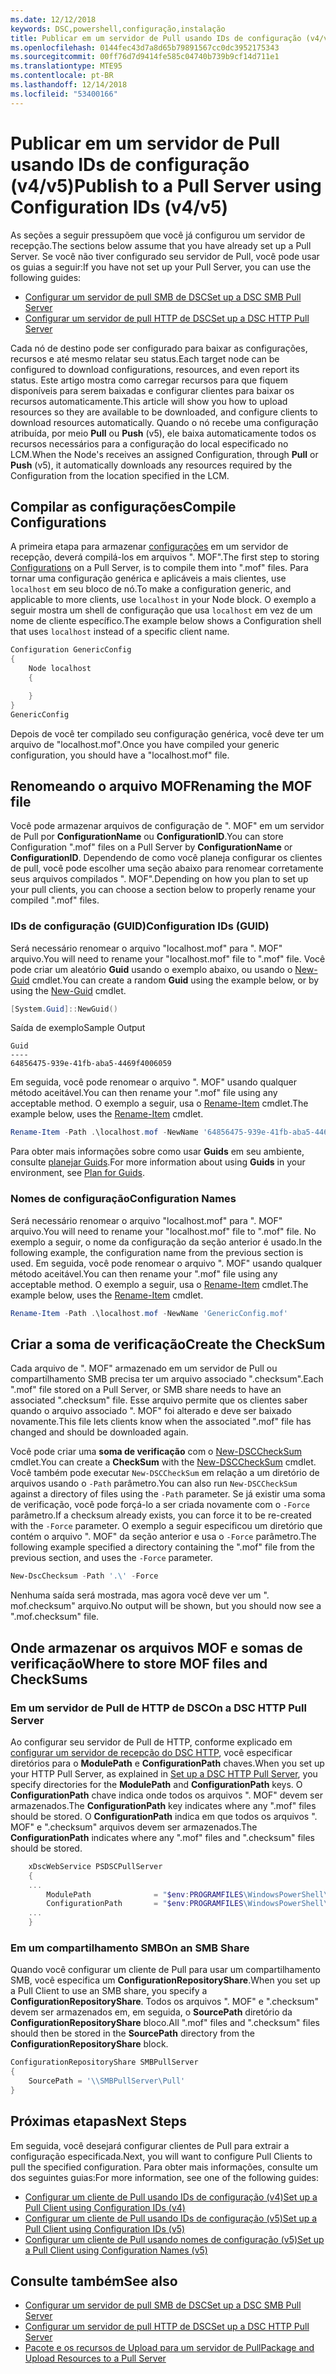 ```yaml
---
ms.date: 12/12/2018
keywords: DSC,powershell,configuração,instalação
title: Publicar em um servidor de Pull usando IDs de configuração (v4/v5)
ms.openlocfilehash: 0144fec43d7a8d65b79891567cc0dc3952175343
ms.sourcegitcommit: 00ff76d7d9414fe585c04740b739b9cf14d711e1
ms.translationtype: MTE95
ms.contentlocale: pt-BR
ms.lasthandoff: 12/14/2018
ms.locfileid: "53400166"
---
```

# <a name="publish-to-a-pull-server-using-configuration-ids-v4v5"></a><span data-ttu-id="a3786-103">Publicar em um servidor de Pull usando IDs de configuração (v4/v5)</span><span class="sxs-lookup"><span data-stu-id="a3786-103">Publish to a Pull Server using Configuration IDs (v4/v5)</span></span>

<span data-ttu-id="a3786-104">As seções a seguir pressupõem que você já configurou um servidor de recepção.</span><span class="sxs-lookup"><span data-stu-id="a3786-104">The sections below assume that you have already set up a Pull Server.</span></span> <span data-ttu-id="a3786-105">Se você não tiver configurado seu servidor de Pull, você pode usar os guias a seguir:</span><span class="sxs-lookup"><span data-stu-id="a3786-105">If you have not set up your Pull Server, you can use the following guides:</span></span>

- [<span data-ttu-id="a3786-106">Configurar um servidor de pull SMB de DSC</span><span class="sxs-lookup"><span data-stu-id="a3786-106">Set up a DSC SMB Pull Server</span></span>](pullServerSmb.md)
- [<span data-ttu-id="a3786-107">Configurar um servidor de pull HTTP de DSC</span><span class="sxs-lookup"><span data-stu-id="a3786-107">Set up a DSC HTTP Pull Server</span></span>](pullServer.md)

<span data-ttu-id="a3786-108">Cada nó de destino pode ser configurado para baixar as configurações, recursos e até mesmo relatar seu status.</span><span class="sxs-lookup"><span data-stu-id="a3786-108">Each target node can be configured to download configurations, resources, and even report its status.</span></span> <span data-ttu-id="a3786-109">Este artigo mostra como carregar recursos para que fiquem disponíveis para serem baixadas e configurar clientes para baixar os recursos automaticamente.</span><span class="sxs-lookup"><span data-stu-id="a3786-109">This article will show you how to upload resources so they are available to be downloaded, and configure clients to download resources automatically.</span></span> <span data-ttu-id="a3786-110">Quando o nó recebe uma configuração atribuída, por meio **Pull** ou **Push** (v5), ele baixa automaticamente todos os recursos necessários para a configuração do local especificado no LCM.</span><span class="sxs-lookup"><span data-stu-id="a3786-110">When the Node's receives an assigned Configuration, through **Pull** or **Push** (v5), it automatically downloads any resources required by the Configuration from the location specified in the LCM.</span></span>

## <a name="compile-configurations"></a><span data-ttu-id="a3786-111">Compilar as configurações</span><span class="sxs-lookup"><span data-stu-id="a3786-111">Compile Configurations</span></span>

<span data-ttu-id="a3786-112">A primeira etapa para armazenar [configurações](../configurations/configurations.md) em um servidor de recepção, deverá compilá-los em arquivos ". MOF".</span><span class="sxs-lookup"><span data-stu-id="a3786-112">The first step to storing [Configurations](../configurations/configurations.md) on a Pull Server, is to compile them into ".mof" files.</span></span> <span data-ttu-id="a3786-113">Para tornar uma configuração genérica e aplicáveis a mais clientes, use `localhost` em seu bloco de nó.</span><span class="sxs-lookup"><span data-stu-id="a3786-113">To make a configuration generic, and applicable to more clients, use `localhost` in your Node block.</span></span> <span data-ttu-id="a3786-114">O exemplo a seguir mostra um shell de configuração que usa `localhost` em vez de um nome de cliente específico.</span><span class="sxs-lookup"><span data-stu-id="a3786-114">The example below shows a Configuration shell that uses `localhost` instead of a specific client name.</span></span>

```powershell
Configuration GenericConfig
{
    Node localhost
    {

    }
}
GenericConfig
```

<span data-ttu-id="a3786-115">Depois de você ter compilado seu configuração genérica, você deve ter um arquivo de "localhost.mof".</span><span class="sxs-lookup"><span data-stu-id="a3786-115">Once you have compiled your generic configuration, you should have a "localhost.mof" file.</span></span>

## <a name="renaming-the-mof-file"></a><span data-ttu-id="a3786-116">Renomeando o arquivo MOF</span><span class="sxs-lookup"><span data-stu-id="a3786-116">Renaming the MOF file</span></span>

<span data-ttu-id="a3786-117">Você pode armazenar arquivos de configuração de ". MOF" em um servidor de Pull por **ConfigurationName** ou **ConfigurationID**.</span><span class="sxs-lookup"><span data-stu-id="a3786-117">You can store Configuration ".mof" files on a Pull Server by **ConfigurationName** or **ConfigurationID**.</span></span> <span data-ttu-id="a3786-118">Dependendo de como você planeja configurar os clientes de pull, você pode escolher uma seção abaixo para renomear corretamente seus arquivos compilados ". MOF".</span><span class="sxs-lookup"><span data-stu-id="a3786-118">Depending on how you plan to set up your pull clients, you can choose a section below to properly rename your compiled ".mof" files.</span></span>

### <a name="configuration-ids-guid"></a><span data-ttu-id="a3786-119">IDs de configuração (GUID)</span><span class="sxs-lookup"><span data-stu-id="a3786-119">Configuration IDs (GUID)</span></span>

<span data-ttu-id="a3786-120">Será necessário renomear o arquivo "localhost.mof" para "<GUID>. MOF" arquivo.</span><span class="sxs-lookup"><span data-stu-id="a3786-120">You will need to rename your "localhost.mof" file to "<GUID>.mof" file.</span></span> <span data-ttu-id="a3786-121">Você pode criar um aleatório **Guid** usando o exemplo abaixo, ou usando o [New-Guid](/powershell/module/microsoft.powershell.utility/new-guid) cmdlet.</span><span class="sxs-lookup"><span data-stu-id="a3786-121">You can create a random **Guid** using the example below, or by using the [New-Guid](/powershell/module/microsoft.powershell.utility/new-guid) cmdlet.</span></span>

```powershell
[System.Guid]::NewGuid()
```

<span data-ttu-id="a3786-122">Saída de exemplo</span><span class="sxs-lookup"><span data-stu-id="a3786-122">Sample Output</span></span>

```output
Guid
----
64856475-939e-41fb-aba5-4469f4006059
```

<span data-ttu-id="a3786-123">Em seguida, você pode renomear o arquivo ". MOF" usando qualquer método aceitável.</span><span class="sxs-lookup"><span data-stu-id="a3786-123">You can then rename your ".mof" file using any acceptable method.</span></span> <span data-ttu-id="a3786-124">O exemplo a seguir, usa o [Rename-Item](/powershell/module/microsoft.powershell.management/rename-item) cmdlet.</span><span class="sxs-lookup"><span data-stu-id="a3786-124">The example below, uses the [Rename-Item](/powershell/module/microsoft.powershell.management/rename-item) cmdlet.</span></span>

```powershell
Rename-Item -Path .\localhost.mof -NewName '64856475-939e-41fb-aba5-4469f4006059.mof'
```

<span data-ttu-id="a3786-125">Para obter mais informações sobre como usar **Guids** em seu ambiente, consulte [planejar Guids](/powershell/dsc/secureserver#guids).</span><span class="sxs-lookup"><span data-stu-id="a3786-125">For more information about using **Guids** in your environment, see [Plan for Guids](/powershell/dsc/secureserver#guids).</span></span>

### <a name="configuration-names"></a><span data-ttu-id="a3786-126">Nomes de configuração</span><span class="sxs-lookup"><span data-stu-id="a3786-126">Configuration Names</span></span>

<span data-ttu-id="a3786-127">Será necessário renomear o arquivo "localhost.mof" para "<Configuration Name>. MOF" arquivo.</span><span class="sxs-lookup"><span data-stu-id="a3786-127">You will need to rename your "localhost.mof" file to "<Configuration Name>.mof" file.</span></span> <span data-ttu-id="a3786-128">No exemplo a seguir, o nome da configuração da seção anterior é usado.</span><span class="sxs-lookup"><span data-stu-id="a3786-128">In the following example, the configuration name from the previous section is used.</span></span> <span data-ttu-id="a3786-129">Em seguida, você pode renomear o arquivo ". MOF" usando qualquer método aceitável.</span><span class="sxs-lookup"><span data-stu-id="a3786-129">You can then rename your ".mof" file using any acceptable method.</span></span> <span data-ttu-id="a3786-130">O exemplo a seguir, usa o [Rename-Item](/powershell/module/microsoft.powershell.management/rename-item) cmdlet.</span><span class="sxs-lookup"><span data-stu-id="a3786-130">The example below, uses the [Rename-Item](/powershell/module/microsoft.powershell.management/rename-item) cmdlet.</span></span>

```powershell
Rename-Item -Path .\localhost.mof -NewName 'GenericConfig.mof'
```

## <a name="create-the-checksum"></a><span data-ttu-id="a3786-131">Criar a soma de verificação</span><span class="sxs-lookup"><span data-stu-id="a3786-131">Create the CheckSum</span></span>

<span data-ttu-id="a3786-132">Cada arquivo de ". MOF" armazenado em um servidor de Pull ou compartilhamento SMB precisa ter um arquivo associado ".checksum".</span><span class="sxs-lookup"><span data-stu-id="a3786-132">Each ".mof" file stored on a Pull Server, or SMB share needs to have an associated ".checksum" file.</span></span> <span data-ttu-id="a3786-133">Esse arquivo permite que os clientes saber quando o arquivo associado ". MOF" foi alterado e deve ser baixado novamente.</span><span class="sxs-lookup"><span data-stu-id="a3786-133">This file lets clients know when the associated ".mof" file has changed and should be downloaded again.</span></span>

<span data-ttu-id="a3786-134">Você pode criar uma **soma de verificação** com o [New-DSCCheckSum](/powershell/module/psdesiredstateconfiguration/new-dscchecksum) cmdlet.</span><span class="sxs-lookup"><span data-stu-id="a3786-134">You can create a **CheckSum** with the [New-DSCCheckSum](/powershell/module/psdesiredstateconfiguration/new-dscchecksum) cmdlet.</span></span> <span data-ttu-id="a3786-135">Você também pode executar `New-DSCCheckSum` em relação a um diretório de arquivos usando o `-Path` parâmetro.</span><span class="sxs-lookup"><span data-stu-id="a3786-135">You can also run `New-DSCCheckSum` against a directory of files using the `-Path` parameter.</span></span> <span data-ttu-id="a3786-136">Se já existir uma soma de verificação, você pode forçá-lo a ser criada novamente com o `-Force` parâmetro.</span><span class="sxs-lookup"><span data-stu-id="a3786-136">If a checksum already exists, you can force it to be re-created with the `-Force` parameter.</span></span> <span data-ttu-id="a3786-137">O exemplo a seguir especificou um diretório que contém o arquivo ". MOF" da seção anterior e usa o `-Force` parâmetro.</span><span class="sxs-lookup"><span data-stu-id="a3786-137">The following example specified a directory containing the ".mof" file from the previous section, and uses the `-Force` parameter.</span></span>

```powershell
New-DscChecksum -Path '.\' -Force
```

<span data-ttu-id="a3786-138">Nenhuma saída será mostrada, mas agora você deve ver um "<GUID or Configuration Name>. mof.checksum" arquivo.</span><span class="sxs-lookup"><span data-stu-id="a3786-138">No output will be shown, but you should now see a "<GUID or Configuration Name>.mof.checksum" file.</span></span>

## <a name="where-to-store-mof-files-and-checksums"></a><span data-ttu-id="a3786-139">Onde armazenar os arquivos MOF e somas de verificação</span><span class="sxs-lookup"><span data-stu-id="a3786-139">Where to store MOF files and CheckSums</span></span>

### <a name="on-a-dsc-http-pull-server"></a><span data-ttu-id="a3786-140">Em um servidor de Pull de HTTP de DSC</span><span class="sxs-lookup"><span data-stu-id="a3786-140">On a DSC HTTP Pull Server</span></span>

<span data-ttu-id="a3786-141">Ao configurar seu servidor de Pull de HTTP, conforme explicado em [configurar um servidor de recepção do DSC HTTP](pullServer.md), você especificar diretórios para o **ModulePath** e **ConfigurationPath** chaves.</span><span class="sxs-lookup"><span data-stu-id="a3786-141">When you set up your HTTP Pull Server, as explained in [Set up a DSC HTTP Pull Server](pullServer.md), you specify directories for the **ModulePath** and **ConfigurationPath** keys.</span></span> <span data-ttu-id="a3786-142">O **ConfigurationPath** chave indica onde todos os arquivos ". MOF" devem ser armazenados.</span><span class="sxs-lookup"><span data-stu-id="a3786-142">The **ConfigurationPath** key indicates where any ".mof" files should be stored.</span></span> <span data-ttu-id="a3786-143">O **ConfigurationPath** indica em que todos os arquivos ". MOF" e ".checksum" arquivos devem ser armazenados.</span><span class="sxs-lookup"><span data-stu-id="a3786-143">The **ConfigurationPath** indicates where any ".mof" files and ".checksum" files should be stored.</span></span>

```powershell
    xDscWebService PSDSCPullServer
    {
    ...
        ModulePath              = "$env:PROGRAMFILES\WindowsPowerShell\DscService\Modules"
        ConfigurationPath       = "$env:PROGRAMFILES\WindowsPowerShell\DscService\Configuration"
    ...
    }

```

### <a name="on-an-smb-share"></a><span data-ttu-id="a3786-144">Em um compartilhamento SMB</span><span class="sxs-lookup"><span data-stu-id="a3786-144">On an SMB Share</span></span>

<span data-ttu-id="a3786-145">Quando você configurar um cliente de Pull para usar um compartilhamento SMB, você especifica um **ConfigurationRepositoryShare**.</span><span class="sxs-lookup"><span data-stu-id="a3786-145">When you set up a Pull Client to use an SMB share, you specify a **ConfigurationRepositoryShare**.</span></span> <span data-ttu-id="a3786-146">Todos os arquivos ". MOF" e ".checksum" devem ser armazenados em, em seguida, o **SourcePath** diretório da **ConfigurationRepositoryShare** bloco.</span><span class="sxs-lookup"><span data-stu-id="a3786-146">All ".mof" files and ".checksum" files should then be stored in the **SourcePath** directory from the **ConfigurationRepositoryShare** block.</span></span>

```powershell
ConfigurationRepositoryShare SMBPullServer
{
    SourcePath = '\\SMBPullServer\Pull'
}
```

## <a name="next-steps"></a><span data-ttu-id="a3786-147">Próximas etapas</span><span class="sxs-lookup"><span data-stu-id="a3786-147">Next Steps</span></span>

<span data-ttu-id="a3786-148">Em seguida, você desejará configurar clientes de Pull para extrair a configuração especificada.</span><span class="sxs-lookup"><span data-stu-id="a3786-148">Next, you will want to configure Pull Clients to pull the specified configuration.</span></span> <span data-ttu-id="a3786-149">Para obter mais informações, consulte um dos seguintes guias:</span><span class="sxs-lookup"><span data-stu-id="a3786-149">For more information, see one of the following guides:</span></span>

- [<span data-ttu-id="a3786-150">Configurar um cliente de Pull usando IDs de configuração (v4)</span><span class="sxs-lookup"><span data-stu-id="a3786-150">Set up a Pull Client using Configuration IDs (v4)</span></span>](pullClientConfigId4.md)
- [<span data-ttu-id="a3786-151">Configurar um cliente de Pull usando IDs de configuração (v5)</span><span class="sxs-lookup"><span data-stu-id="a3786-151">Set up a Pull Client using Configuration IDs (v5)</span></span>](pullClientConfigId.md)
- [<span data-ttu-id="a3786-152">Configurar um cliente de Pull usando nomes de configuração (v5)</span><span class="sxs-lookup"><span data-stu-id="a3786-152">Set up a Pull Client using Configuration Names (v5)</span></span>](pullClientConfigNames.md)

## <a name="see-also"></a><span data-ttu-id="a3786-153">Consulte também</span><span class="sxs-lookup"><span data-stu-id="a3786-153">See also</span></span>

- [<span data-ttu-id="a3786-154">Configurar um servidor de pull SMB de DSC</span><span class="sxs-lookup"><span data-stu-id="a3786-154">Set up a DSC SMB Pull Server</span></span>](pullServerSmb.md)
- [<span data-ttu-id="a3786-155">Configurar um servidor de pull HTTP de DSC</span><span class="sxs-lookup"><span data-stu-id="a3786-155">Set up a DSC HTTP Pull Server</span></span>](pullServer.md)
- [<span data-ttu-id="a3786-156">Pacote e os recursos de Upload para um servidor de Pull</span><span class="sxs-lookup"><span data-stu-id="a3786-156">Package and Upload Resources to a Pull Server</span></span>](package-upload-resources.md)
